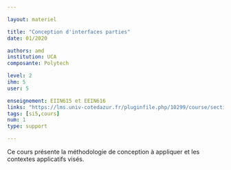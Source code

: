 ```yaml
---

layout: materiel

title: "Conception d'interfaces parties"
date: 01/2020

authors: amd
institution: UCA
composante: Polytech 

level: 2
ihm: 5
user: 5

enseignement: EIIN615 et EEIN616
links: "https://lms.univ-cotedazur.fr/pluginfile.php/10299/course/section/32961/Cours%20Interfaces%20Tactiles%20et%20R%C3%A9parties.pdf"
tags: [si5,cours]
num: 1
type: support

---
```


Ce cours présente la méthodologie de conception à appliquer et les contextes applicatifs visés. 


